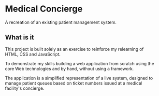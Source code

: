 # Medical Concierge

A recreation of an existing patient management system.

## What is it

This project is built solely as an exercise to reinforce my relearning of HTML, CSS and JavaScript. 

To demonstrate my skills building a web application from scratch using the core Web technologies and by hand, without using a framework.

The application is a simplified representation of a live system, designed to manage patient queues based on ticket numbers issued at a medical facility's concierge.
